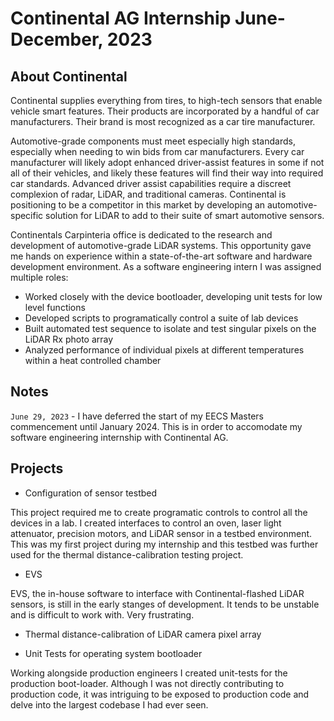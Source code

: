 # Continental AG Internship June-December, 2023

## About Continental
Continental supplies everything from tires, to high-tech sensors that enable vehicle smart features. Their products are incorporated by a handful of car manufacturers. Their brand is most recognized as a car tire manufacturer.

Automotive-grade components must meet especially high standards, especially when needing to win bids from car manufacturers. Every car manufacturer will likely adopt enhanced driver-assist features in some if not all of their vehicles, and likely these features will find their way into required car standards. Advanced driver assist capabilities require a discreet complexion of radar, LiDAR, and traditional cameras. Continental is positioning to be a competitor in this market by developing an automotive-specific solution for LiDAR to add to their suite of smart automotive sensors.

Continentals Carpinteria office is dedicated to the research and development of automotive-grade LiDAR systems. This opportunity gave me hands on experience within a state-of-the-art software and hardware development environment. As a software engineering intern I was assigned multiple roles:
- Worked closely with the device bootloader, developing unit tests for low level functions
- Developed scripts to programatically control a suite of lab devices
- Built automated test sequence to isolate and test singular pixels on the LiDAR Rx photo array
- Analyzed performance of individual pixels at different temperatures within a heat controlled chamber


## Notes 

`June 29, 2023` - I have deferred the start of my EECS Masters commencement until January 2024. This is in order to accomodate my software engineering internship with Continental AG.




## Projects

- Configuration of sensor testbed 

This project required me to create programatic controls to control all the devices in a lab. I created interfaces to control an oven, laser light attenuator, precision motors, and LiDAR sensor in a testbed environment. This was my first project during my internship and this testbed was further used for the thermal distance-calibration testing project.

  - EVS

  EVS, the in-house software to interface with Continental-flashed LiDAR sensors, is still in the early stanges of development. It tends to be unstable and is difficult to work with. Very frustrating. 

- Thermal distance-calibration of LiDAR camera pixel array



- Unit Tests for operating system bootloader 

Working alongside production engineers I created unit-tests for the production boot-loader. Although I was not directly contributing to production code, it was intriguing to be exposed to production code and delve into the largest codebase I had ever seen.